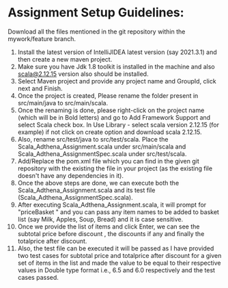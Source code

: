 # Assignment Setup Guidelines:
Download all the files mentioned in the git repository within the mywork/feature branch.
1. Install the latest version of IntelliJIDEA latest version (say 2021.3.1) and then create a new maven project.
2. Make sure you have Jdk 1.8 toolkit is installed in the machine and also scala@2.12.15 version also should be installed.
3. Select Maven project and provide any project name and GroupId, click next and Finish.
4. Once the project is created, Please rename the folder present in src/main/java to src/main/scala.
5. Once the renaming is done, please right-click on the project name (which will be in Bold letters) and go to Add Framework Support and select Scala check box. In Use Library - select scala version 2.12.15 (for example) if not click on create option and download scala 2.12.15.
6. Also, rename src/test/java to src/test/scala. Place the Scala_Adthena_Assignment.scala under src/main/scala and Scala_Adthena_AssignmentSpec.scala under src/test/scala.
7. Add/Replace the pom.xml file which you can find in the given git repository with the existing the file in your project (as the existing file doesn't have any dependencies in it).
8. Once the above steps are done, we can execute both the Scala_Adthena_Assignment.scala and its test file (Scala_Adthena_AssignmentSpec.scala).
9.  After executing Scala_Adthena_Assignment.scala, it will prompt for "priceBasket " and you can pass any item names to be added to basket list (say Milk, Apples, Soup, Bread) and it is case sensitive.
10.  Once we provide the list of items and click Enter, we can see the subtotal price before discount , the discounts if any and finally the totalprice after discount. 
11.  Also, the test file can be executed it will be passed as I have provided two test cases for subtotal price and totalprice after discount for a given set of items in the list and made the value to be equal to their respective values in Double type format i.e., 6.5 and 6.0 respectively and the test cases passed.

  
  
  
  
